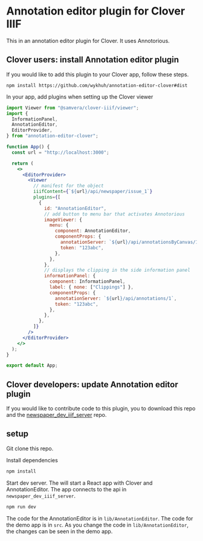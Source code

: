 # Annotation editor plugin for Clover IIIF

This in an annotation editor plugin for Clover. It uses Annotorious.

## Clover users: install Annotation editor plugin

If you would like to add this plugin to your Clover app, follow these steps.

```
npm install https://github.com/wykhuh/annotation-editor-clover#dist
```

In your app, add plugins when setting up the Clover viewer

```jsx
import Viewer from "@samvera/clover-iiif/viewer";
import {
  InformationPanel,
  AnnotationEditor,
  EditorProvider,
} from "annotation-editor-clover";

function App() {
  const url = "http://localhost:3000";

  return (
    <>
      <EditorProvider>
        <Viewer
          // manifest for the object
          iiifContent={`${url}/api/newspaper/issue_1`}
          plugins={[
            {
              id: "AnnotationEditor",
              // add button to menu bar that activates Annotorious
              imageViewer: {
                menu: {
                  component: AnnotationEditor,
                  componentProps: {
                    annotationServer: `${url}/api/annotationsByCanvas/1`,
                    token: "123abc",
                  },
                },
              },
              // displays the clipping in the side information panel
              informationPanel: {
                component: InformationPanel,
                label: { none: ["Clippings"] },
                componentProps: {
                  annotationServer: `${url}/api/annotations/1`,
                  token: "123abc",
                },
              },
            },
          ]}
        />
      </EditorProvider>
    </>
  );
}

export default App;
```

## Clover developers: update Annotation editor plugin

If you would like to contribute code to this plugin, you to download this repo and the [newspaper_dev_iiif_server](https://github.com/wykhuh/newspaper_dev_iiif_server) repo.

## setup

Git clone this repo.

Install dependencies

```bash
npm install
```

Start dev server. The will start a React app with Clover and AnnotationEditor. The app connects to the api in `newspaper_dev_iiif_server`.

```bash
npm run dev
```

The code for the AnnotationEditor is in `lib/AnnotationEditor`. The code for the demo app is in `src`. As you change the code in `lib/AnnotationEditor`, the changes can be seen in the demo app.
